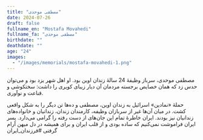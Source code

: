 ```yaml
---
title: "مصطفی موحدی"
date: 2024-07-26
draft: false
fullname_en: "Mostafa Movahedi"
fullname_fa: "مصطفی موحدی"
birthdate: ""
deathdate: ""
age: "24"
images:
  - "/images/memorials/mostafa-movahedi-1.png"
---
```


مصطفی موحدی، سرباز وظیفۀ 24 سالۀ زندان اوین بود. او اهل شهر یزد بود و می‌توان حدس زد که همان خصایص برجسته مردمان آن دیار زیبای کویری را داشت: سختکوشی و قناعت و نوآوری.

 حملۀ «نمادین» اسرائیل به زندان اوین، مصطفی و ده‌ها تن دیگر را به شکل واقعی کشت. در میان آن‌ها غیر از سربازان وظیفه، کارمندان زندان، زندانیان و خانواده‌های زندانیان نیز بودند. ایران خاطرۀ تمام این جان‌های از دست رفته را گرامی می‌دارد. 
پسر ایران فراموشت نمی‌کنیم که ساده بودی و از قلب ایران و برای همیشه در دل میهن آرام گرفتی
#فرزندان_ایران